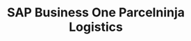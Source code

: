 ---
title: "SAP Business One Parcelninja Logistics"
seoTitle: "Parcelninja SAP Business One Automated Logistics"
seoDescription: "Integrate SAP Business One and Parcelninja, and you'll be able to streamline your workflow, simplify the ordering process and save time - and money. Find out more about how a SAP Business One Shopify Integration can help your business."
type: "source-fulfillment"
source: "test"
fulfillment: "parcelninja"
tags: []
---